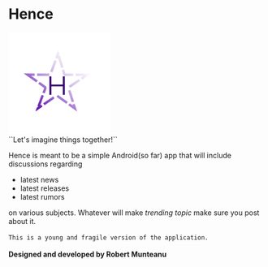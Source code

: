 # Hence
<img src="assets/images/hencelogo.png" width=200px height=200px>
<br/>
``Let's imagine things together!``

Hence is meant to be a simple Android(so far) app that will include discussions regarding
- latest news
- latest releases
- latest rumors  
  
on various subjects. Whatever will make *trending topic* make sure you post about it.







``This is a young and fragile version of the application.``  
<br/>
**Designed and developed by Robert Munteanu**
